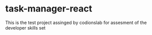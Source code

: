 # task-manager-react
This is the test project assinged by codionslab for assesment of the developer skills set
